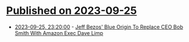 # [Published on 2023-09-25](index.md)

* [2023-09-25, 23:20:00](https://science.slashdot.org/story/23/09/25/2317257/jeff-bezos-blue-origin-to-replace-ceo-bob-smith-with-amazon-exec-dave-limp?utm_source=rss1.0mainlinkanon&utm_medium=feed) - [Jeff Bezos' Blue Origin To Replace CEO Bob Smith With Amazon Exec Dave Limp](https://science.slashdot.org/story/23/09/25/2317257/jeff-bezos-blue-origin-to-replace-ceo-bob-smith-with-amazon-exec-dave-limp?utm_source=rss1.0mainlinkanon&utm_medium=feed)
